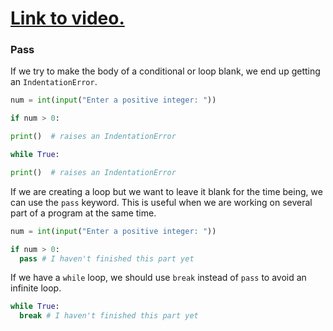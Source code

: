 # [Link to video.](https://www.youtube.com/watch?v=VpnVCutabos&list=PLVD25niNi0BlpS2dC7eXz1Rm3lOb9ftaJ)

### Pass

If we try to make the body of a conditional or loop blank, we end up getting an `IndentationError`.


```python
num = int(input("Enter a positive integer: "))

if num > 0:

print()  # raises an IndentationError
```

```python
while True:

print()  # raises an IndentationError
```

If we are creating a loop but we want to leave it blank for the time being, we can use the `pass` keyword. This is useful when we are working on several part of a program at the same time.


```python
num = int(input("Enter a positive integer: "))

if num > 0:
  pass # I haven't finished this part yet
```

If we have a `while` loop, we should use `break` instead of `pass` to avoid an infinite loop.

```python
while True:
  break # I haven't finished this part yet
```
